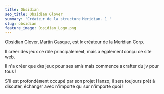 ```yaml
---
title: Obsidian
seo_title: Obsidian Glover
summary: 'Créateur de la structure Meridian. 1 '
slug: obsidian
feature_image: Obsidian_Logo.png
---
```


Obsidian Glover, Martin Gasque, est le créateur de la Meridian Corp. 

Il créer des jeux de rôle principalement, mais a également conçu ce site web.

Il n'a créer que des jeux pour ses amis mais commence a crafter du jv pour tous !

S'il est profondément occupé par son projet Hanzo, il sera toujours prêt à discuter, échanger avec n'importe qui sur n'importe quoi !
